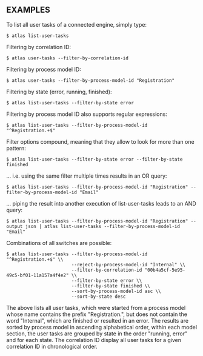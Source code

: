 ## EXAMPLES

To list all user tasks of a connected engine, simply type:

    $ atlas list-user-tasks

Filtering by correlation ID:

    $ atlas user-tasks --filter-by-correlation-id

Filtering by process model ID:

    $ atlas user-tasks --filter-by-process-model-id "Registration"

Filtering by state (error, running, finished):

    $ atlas list-user-tasks --filter-by-state error

Filtering by process model ID also supports regular expressions:

    $ atlas list-user-tasks --filter-by-process-model-id "^Registration.+$"

Filter options compound, meaning that they allow to look for more than one pattern:

    $ atlas list-user-tasks --filter-by-state error --filter-by-state finished

... i.e. using the same filter multiple times results in an OR query:

    $ atlas list-user-tasks --filter-by-process-model-id "Registration" --filter-by-process-model-id "Email"

... piping the result into another execution of list-user-tasks leads to an AND query:

    $ atlas list-user-tasks --filter-by-process-model-id "Registration" --output json | atlas list-user-tasks --filter-by-process-model-id "Email"

Combinations of all switches are possible:

    $ atlas list-user-tasks --filter-by-process-model-id "^Registration.+$" \\
                            --reject-by-process-model-id "Internal" \\
                            --filter-by-correlation-id "00b4a5cf-5e95-49c5-bf01-11a157a4f4e2" \\
                            --filter-by-state error \\
                            --filter-by-state finished \\
                            --sort-by-process-model-id asc \\
                            --sort-by-state desc 

The above lists all user tasks, which were started from a process model whose name contains the prefix "Registration.", but does not contain the word "Internal", which are finished or resulted in an error.
The results are sorted by process model in ascending alphabetical order, within each model section, the user tasks are grouped by state in the order "running, error" and for each state. The correlation ID display all user tasks for a given correlation ID in chronological order.
